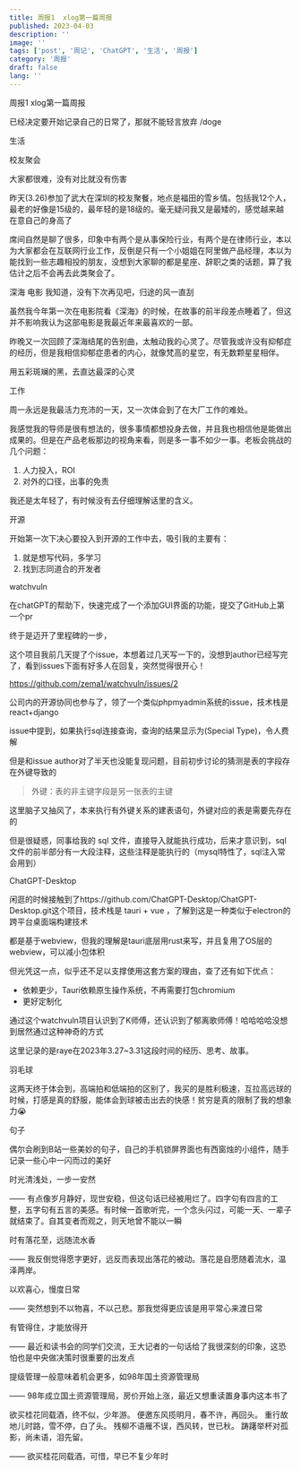 ```yaml
---
title: 周报1  xlog第一篇周报
published: 2023-04-03
description: ''
image: ''
tags: ['post', '周记', 'ChatGPT', '生活', '周报']
category: '周报'
draft: false
lang: ''
---
```

 周报1  xlog第一篇周报



已经决定要开始记录自己的日常了，那就不能轻言放弃 /doge


 生活

 校友聚会

大家都很难，没有对比就没有伤害

昨天(3.26)参加了武大在深圳的校友聚餐，地点是福田的雪乡情。包括我12个人，最老的好像是15级的，最年轻的是18级的。毫无疑问我又是最矮的，感觉越来越在意自己的身高了

席间自然是聊了很多，印象中有两个是从事保险行业，有两个是在律师行业，本以为大家都会在互联网行业工作，反倒是只有一个小姐姐在阿里做产品经理，本以为能找到一些志趣相投的朋友，没想到大家聊的都是星座、辞职之类的话题，算了我估计之后不会再去此类聚会了。


 深海 电影
我知道，没有下次再见吧，归途的风一直刮

虽然我今年第一次在电影院看《深海》的时候，在故事的前半段差点睡着了，但这并不影响我认为这部电影是我最近年来最喜欢的一部。

昨晚又一次回顾了深海结尾的告别曲，太触动我的心灵了。尽管我或许没有抑郁症的经历，但是我相信抑郁症患者的内心，就像梵高的星空，有无数颗星星相伴。

用五彩斑斓的黑，去直达最深的心灵


 工作

周一永远是我最活力充沛的一天，又一次体会到了在大厂工作的难处。

我感觉我的导师是很有想法的，很多事情都想投身去做，并且我也相信他是能做出成果的。但是在产品老板那边的视角来看，则是多一事不如少一事。老板会挑战的几个问题：

1. 人力投入，ROI
2. 对外的口径，出事的免责

我还是太年轻了，有时候没有去仔细理解话里的含义。


 开源


开始第一次下决心要投入到开源的工作中去，吸引我的主要有：

1. 就是想写代码，多学习
2. 找到志同道合的开发者


 watchvuln

在chatGPT的帮助下，快速完成了一个添加GUI界面的功能，提交了GitHub上第一个pr

终于是迈开了里程碑的一步，

这个项目我前几天提了个issue，本想着过几天写一下的，没想到author已经写完了，看到issues下面有好多人在回复，突然觉得很开心！

https://github.com/zema1/watchvuln/issues/2

公司内的开源协同也参与了，领了一个类似phpmyadmin系统的issue，技术栈是react+django

issue中提到，如果执行sql连接查询，查询的结果显示为(Special Type)，令人费解

但是和issue author对了半天也没能复现问题，目前初步讨论的猜测是表的字段存在外键导致的

> 外键：表的非主键字段是另一张表的主键
> 

这里脑子又抽风了，本来执行有外键关系的建表语句，外键对应的表是需要先存在的

但是很疑惑，同事给我的 sql 文件，直接导入就能执行成功，后来才意识到，sql文件的前半部分有一大段注释，这些注释是能执行的（mysql特性了，sql注入常会用到）


 ChatGPT-Desktop

闲逛的时候接触到了https://github.com/ChatGPT-Desktop/ChatGPT-Desktop.git这个项目，技术栈是 tauri + vue ，了解到这是一种类似于electron的跨平台桌面端构建技术

都是基于webview，但我的理解是tauri底层用rust来写，并且复用了OS层的webview，可以减小包体积

但光凭这一点，似乎还不足以支撑使用这套方案的理由，查了还有如下优点：

- 依赖更少，Tauri依赖原生操作系统，不再需要打包chromium
- 更好定制化
  
通过这个watchvuln项目认识到了K师傅，还认识到了郁离歌师傅！哈哈哈哈没想到居然通过这种神奇的方式


这里记录的是raye在2023年3.27~3.31这段时间的经历、思考、故事。

 羽毛球

这两天终于体会到，高端拍和低端拍的区别了，我买的是胜利极速，互拉高远球的时候，打感是真的舒服，能体会到球被击出去的快感！贫穷是真的限制了我的想象力😭



 句子

偶尔会刷到B站一些美妙的句子，自己的手机锁屏界面也有西窗烛的小组件，随手记录一些心中一闪而过的美好

时光清浅处，一步一安然

—— 有点像岁月静好，现世安稳，但这句话已经被用烂了。四字句有四言的工整，五字句有五言的美感。有时候一首歌听完，一个念头闪过，可能一天、一辈子就结束了。自其变者而观之，则天地曾不能以一瞬

时有落花至，远随流水香

—— 我反倒觉得愿字更好，远反而表现出落花的被动。落花是自愿随着流水，温泽两岸。

以欢喜心，慢度日常

—— 突然想到不以物喜，不以己悲。那我觉得更应该是用平常心来渡日常


有管得住，才能放得开

—— 最近和读书会的同学们交流，王大记者的一句话给了我很深刻的印象，这恐怕也是中央做决策时很重要的出发点

提级管理一般意味着机会更多，如98年国土资源管理局

—— 98年成立国土资源管理局，房价开始上涨，最近又想重读置身事内这本书了

欲买桂花同载酒，终不似，少年游。
便邀东风揽明月，春不许，再回头。
重行故地儿时路，雪不停，白了头。
残柳不语雁不误，西风转，世已秋。
踌躇举杯对孤影，尚未语，泪先留。

—— 欲买桂花同载酒，可惜，早已不复少年时



[]()